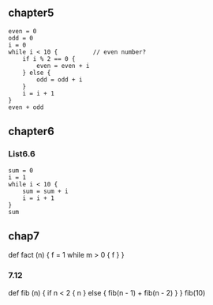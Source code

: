 ## chapter5

```
even = 0
odd = 0
i = 0
while i < 10 {          // even number?
    if i % 2 == 0 {
        even = even + i
    } else {
        odd = odd + i
    }
    i = i + 1
}
even + odd
```

## chapter6

### List6.6

```
sum = 0
i = 1
while i < 10 {
    sum = sum + i
    i = i + 1
}
sum
```

## chap7

def fact (n) {
    f = 1
    while m > 0 {
    f
    }
}

### 7.12

def fib (n) {
    if n < 2 {
        n
    } else {
        fib(n - 1) + fib(n - 2)
    }
}
fib(10)
